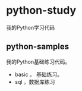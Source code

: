 # python-study

我的Python学习代码

## python-samples
我的Python基础练习代码。

  - basic 。 基础练习。
  - sql 。数据库练习
  